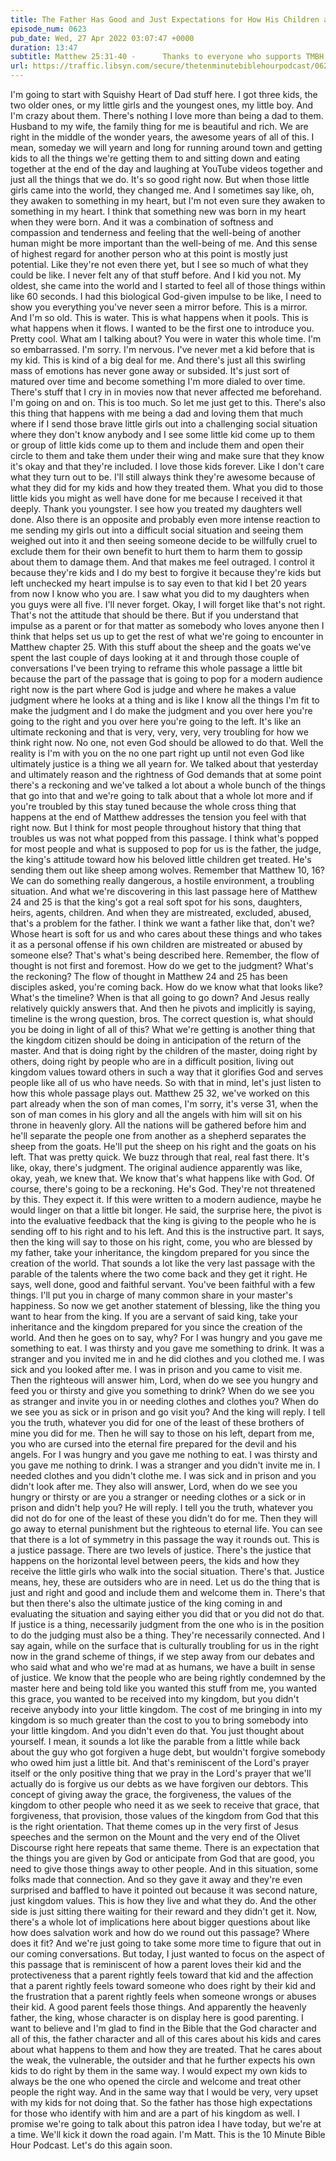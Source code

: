 ```yaml
---
title: The Father Has Good and Just Expectations for How His Children are to be Treated and For How They Are to Treat Others
episode_num: 0623
pub_date: Wed, 27 Apr 2022 03:07:47 +0000
duration: 13:47
subtitle: Matthew 25:31-40 -      Thanks to everyone who supports TMBH at  You're the reason we can all do this together!  Music written and performed by .  
url: https://traffic.libsyn.com/secure/thetenminutebiblehourpodcast/0623_-_The_Father_Has_Good_and_Just_Expecations_for_How_His_Children_are_to_be_Treated_and_For_How_They_Are_to_Treat_Others.mp3
---
```


 I'm going to start with Squishy Heart of Dad stuff here. I got three kids, the two older ones, or my little girls and the youngest ones, my little boy. And I'm crazy about them. There's nothing I love more than being a dad to them. Husband to my wife, the family thing for me is beautiful and rich. We are right in the middle of the wonder years, the awesome years of all of this. I mean, someday we will yearn and long for running around town and getting kids to all the things we're getting them to and sitting down and eating together at the end of the day and laughing at YouTube videos together and just all the things that we do. It's so good right now. But when those little girls came into the world, they changed me. And I sometimes say like, oh, they awaken to something in my heart, but I'm not even sure they awaken to something in my heart. I think that something new was born in my heart when they were born. And it was a combination of softness and compassion and tenderness and feeling that the well-being of another human might be more important than the well-being of me. And this sense of highest regard for another person who at this point is mostly just potential. Like they're not even there yet, but I see so much of what they could be like. I never felt any of that stuff before. And I kid you not. My oldest, she came into the world and I started to feel all of those things within like 60 seconds. I had this biological God-given impulse to be like, I need to show you everything you've never seen a mirror before. This is a mirror. And I'm so old. This is water. This is what happens when it pools. This is what happens when it flows. I wanted to be the first one to introduce you. Pretty cool. What am I talking about? You were in water this whole time. I'm so embarrassed. I'm sorry. I'm nervous. I've never met a kid before that is my kid. This is kind of a big deal for me. And there's just all this swirling mass of emotions has never gone away or subsided. It's just sort of matured over time and become something I'm more dialed to over time. There's stuff that I cry in in movies now that never affected me beforehand. I'm going on and on. This is too much. So let me just get to this. There's also this thing that happens with me being a dad and loving them that much where if I send those brave little girls out into a challenging social situation where they don't know anybody and I see some little kid come up to them or group of little kids come up to them and include them and open their circle to them and take them under their wing and make sure that they know it's okay and that they're included. I love those kids forever. Like I don't care what they turn out to be. I'll still always think they're awesome because of what they did for my kids and how they treated them. What you did to those little kids you might as well have done for me because I received it that deeply. Thank you youngster. I see how you treated my daughters well done. Also there is an opposite and probably even more intense reaction to me sending my girls out into a difficult social situation and seeing them weighed out into it and then seeing someone decide to be willfully cruel to exclude them for their own benefit to hurt them to harm them to gossip about them to damage them. And that makes me feel outraged. I control it because they're kids and I do my best to forgive it because they're kids but left unchecked my heart impulse is to say even to that kid I bet 20 years from now I know who you are. I saw what you did to my daughters when you guys were all five. I'll never forget. Okay, I will forget like that's not right. That's not the attitude that should be there. But if you understand that impulse as a parent or for that matter as somebody who loves anyone then I think that helps set us up to get the rest of what we're going to encounter in Matthew chapter 25. With this stuff about the sheep and the goats we've spent the last couple of days looking at it and through those couple of conversations I've been trying to reframe this whole passage a little bit because the part of the passage that is going to pop for a modern audience right now is the part where God is judge and where he makes a value judgment where he looks at a thing and is like I know all the things I'm fit to make the judgment and I do make the judgment and you over here you're going to the right and you over here you're going to the left. It's like an ultimate reckoning and that is very, very, very, very troubling for how we think right now. No one, not even God should be allowed to do that. Well the reality is I'm with you on the no one part right up until not even God like ultimately justice is a thing we all yearn for. We talked about that yesterday and ultimately reason and the rightness of God demands that at some point there's a reckoning and we've talked a lot about a whole bunch of the things that go into that and we're going to talk about that a whole lot more and if you're troubled by this stay tuned because the whole cross thing that happens at the end of Matthew addresses the tension you feel with that right now. But I think for most people throughout history that thing that troubles us was not what popped from this passage. I think what's popped for most people and what is supposed to pop for us is the father, the judge, the king's attitude toward how his beloved little children get treated. He's sending them out like sheep among wolves. Remember that Matthew 10, 16? We can do something really dangerous, a hostile environment, a troubling situation. And what we're discovering in this last passage here of Matthew 24 and 25 is that the king's got a real soft spot for his sons, daughters, heirs, agents, children. And when they are mistreated, excluded, abused, that's a problem for the father. I think we want a father like that, don't we? Whose heart is soft for us and who cares about these things and who takes it as a personal offense if his own children are mistreated or abused by someone else? That's what's being described here. Remember, the flow of thought is not first and foremost. How do we get to the judgment? What's the reckoning? The flow of thought in Matthew 24 and 25 has been disciples asked, you're coming back. How do we know what that looks like? What's the timeline? When is that all going to go down? And Jesus really relatively quickly answers that. And then he pivots and implicitly is saying, timeline is the wrong question, bros. The correct question is, what should you be doing in light of all of this? What we're getting is another thing that the kingdom citizen should be doing in anticipation of the return of the master. And that is doing right by the children of the master, doing right by others, doing right by people who are in a difficult position, living out kingdom values toward others in such a way that it glorifies God and serves people like all of us who have needs. So with that in mind, let's just listen to how this whole passage plays out. Matthew 25 32, we've worked on this part already when the son of man comes, I'm sorry, it's verse 31, when the son of man comes in his glory and all the angels with him will sit on his throne in heavenly glory. All the nations will be gathered before him and he'll separate the people one from another as a shepherd separates the sheep from the goats. He'll put the sheep on his right and the goats on his left. That was pretty quick. We buzz through that real, real fast there. It's like, okay, there's judgment. The original audience apparently was like, okay, yeah, we knew that. We know that's what happens like with God. Of course, there's going to be a reckoning. He's God. They're not threatened by this. They expect it. If this were written to a modern audience, maybe he would linger on that a little bit longer. He said, the surprise here, the pivot is into the evaluative feedback that the king is giving to the people who he is sending off to his right and to his left. And this is the instructive part. It says, then the king will say to those on his right, come, you who are blessed by my father, take your inheritance, the kingdom prepared for you since the creation of the world. That sounds a lot like the very last passage with the parable of the talents where the two come back and they get it right. He says, well done, good and faithful servant. You've been faithful with a few things. I'll put you in charge of many common share in your master's happiness. So now we get another statement of blessing, like the thing you want to hear from the king. If you are a servant of said king, take your inheritance and the kingdom prepared for you since the creation of the world. And then he goes on to say, why? For I was hungry and you gave me something to eat. I was thirsty and you gave me something to drink. It was a stranger and you invited me in and he did clothes and you clothed me. I was sick and you looked after me. I was in prison and you came to visit me. Then the righteous will answer him, Lord, when do we see you hungry and feed you or thirsty and give you something to drink? When do we see you as stranger and invite you in or needing clothes and clothes you? When do we see you as sick or in prison and go visit you? And the king will reply. I tell you the truth, whatever you did for one of the least of these brothers of mine you did for me. Then he will say to those on his left, depart from me, you who are cursed into the eternal fire prepared for the devil and his angels. For I was hungry and you gave me nothing to eat. I was thirsty and you gave me nothing to drink. I was a stranger and you didn't invite me in. I needed clothes and you didn't clothe me. I was sick and in prison and you didn't look after me. They also will answer, Lord, when do we see you hungry or thirsty or are you a stranger or needing clothes or a sick or in prison and didn't help you? He will reply. I tell you the truth, whatever you did not do for one of the least of these you didn't do for me. Then they will go away to eternal punishment but the righteous to eternal life. You can see that there is a lot of symmetry in this passage the way it rounds out. This is a justice passage. There are two levels of justice. There's the justice that happens on the horizontal level between peers, the kids and how they receive the little girls who walk into the social situation. There's that. Justice means, hey, these are outsiders who are in need. Let us do the thing that is just and right and good and include them and welcome them in. There's that but then there's also the ultimate justice of the king coming in and evaluating the situation and saying either you did that or you did not do that. If justice is a thing, necessarily judgment from the one who is in the position to do the judging must also be a thing. They're necessarily connected. And I say again, while on the surface that is culturally troubling for us in the right now in the grand scheme of things, if we step away from our debates and who said what and who we're mad at as humans, we have a built in sense of justice. We know that the people who are being rightly condemned by the master here and being told like you wanted this stuff from me, you wanted this grace, you wanted to be received into my kingdom, but you didn't receive anybody into your little kingdom. The cost of me bringing in into my kingdom is so much greater than the cost to you to bring somebody into your little kingdom. And you didn't even do that. You just thought about yourself. I mean, it sounds a lot like the parable from a little while back about the guy who got forgiven a huge debt, but wouldn't forgive somebody who owed him just a little bit. And that's reminiscent of the Lord's prayer itself or the only positive thing that we pray in the Lord's prayer that we'll actually do is forgive us our debts as we have forgiven our debtors. This concept of giving away the grace, the forgiveness, the values of the kingdom to other people who need it as we seek to receive that grace, that forgiveness, that provision, those values of the kingdom from God that this is the right orientation. That theme comes up in the very first of Jesus speeches and the sermon on the Mount and the very end of the Olivet Discourse right here repeats that same theme. There is an expectation that the things you are given by God or anticipate from God that are good, you need to give those things away to other people. And in this situation, some folks made that connection. And so they gave it away and they're even surprised and baffled to have it pointed out because it was second nature, just kingdom values. This is how they live and what they do. And the other side is just sitting there waiting for their reward and they didn't get it. Now, there's a whole lot of implications here about bigger questions about like how does salvation work and how do we round out this passage? Where does it fit? And we're just going to take some more time to figure that out in our coming conversations. But today, I just wanted to focus on the aspect of this passage that is reminiscent of how a parent loves their kid and the protectiveness that a parent rightly feels toward that kid and the affection that a parent rightly feels toward someone who does right by their kid and the frustration that a parent rightly feels when someone wrongs or abuses their kid. A good parent feels those things. And apparently the heavenly father, the king, whose character is on display here is good parenting. I want to believe and I'm glad to find in the Bible that the God character and all of this, the father character and all of this cares about his kids and cares about what happens to them and how they are treated. That he cares about the weak, the vulnerable, the outsider and that he further expects his own kids to do right by them in the same way. I would expect my own kids to always be the one who opened the circle and welcome and treat other people the right way. And in the same way that I would be very, very upset with my kids for not doing that. So the father has those high expectations for those who identify with him and are a part of his kingdom as well. I promise we're going to talk about this patron idea I have today, but we're at a time. We'll kick it down the road again. I'm Matt. This is the 10 Minute Bible Hour Podcast. Let's do this again soon.
